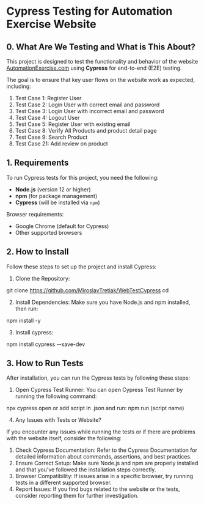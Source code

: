 # Cypress Testing for Automation Exercise Website

## 0. What Are We Testing and What is This About?

This project is designed to test the functionality and behavior of the website [AutomationExercise.com](https://www.automationexercise.com/) using **Cypress** for end-to-end (E2E) testing.

The goal is to ensure that key user flows on the website work as expected, including:

1. Test Case 1: Register User
2. Test Case 2: Login User with correct email and password
3. Test Case 3: Login User with incorrect email and password
4. Test Case 4: Logout User
5. Test Case 5: Register User with existing email
6. Test Case 8: Verify All Products and product detail page
7. Test Case 9: Search Product
8. Test Case 21: Add review on product

## 1. Requirements

To run Cypress tests for this project, you need the following:

- **Node.js** (version 12 or higher)
- **npm** (for package management)
- **Cypress** (will be installed via `npm`)

Browser requirements:
- Google Chrome (default for Cypress)
- Other supported browsers

## 2. How to Install

Follow these steps to set up the project and install Cypress:

1. Clone the Repository:

git clone <https://github.com/MiroslavTretiak/WebTestCypress>
cd <repository-folder>

2. Install Dependencies: Make sure you have Node.js and npm installed, then run:

npm install -y

3.  Install cypress:

npm install cypress --save-dev

## 3. How to Run Tests

After installation, you can run the Cypress tests by following these steps:

1. Open Cypress Test Runner: You can open Cypress Test Runner by running the following command:

npx cypress open 
or add script in .json and run:
npm run (script name)

4. Any Issues with Tests or Website?

If you encounter any issues while running the tests or if there are problems with the website itself, consider the following:

1. Check Cypress Documentation: Refer to the Cypress Documentation for detailed information about commands, assertions, and best practices.
2. Ensure Correct Setup: Make sure Node.js and npm are properly installed and that you've followed the installation steps correctly.
3. Browser Compatibility: If issues arise in a specific browser, try running tests in a different supported browser.
4. Report Issues: If you find bugs related to the website or the tests, consider reporting them for further investigation.
 